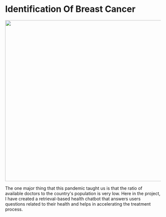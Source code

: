 # Identification Of Breast Cancer
<p align="center">
</p>
<img src="[https://static.tnn.in/photo/msid-95050456/95050456.jpg](https://cdn.britannica.com/54/179554-138-A3C5FBA0/use-mammographies-resonance-breast-cancer.jpg)" width="1500" height="520">
<p>The one major thing that this pandemic taught us is that the ratio of available doctors to the country's population is very low. Here in the project, I have created a retrieval-based health chatbot that answers users questions related to their health and helps in accelerating the treatment process. </p>

